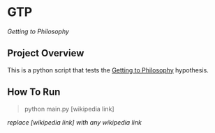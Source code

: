 # GTP
*Getting to Philosophy*

## Project Overview

This is a python script that tests the [Getting to Philosophy](https://en.wikipedia.org/wiki/Wikipedia:Getting_to_Philosophy) hypothesis.

## How To Run

> python main.py [wikipedia link]

*replace [wikipedia link] with any wikipedia link*
